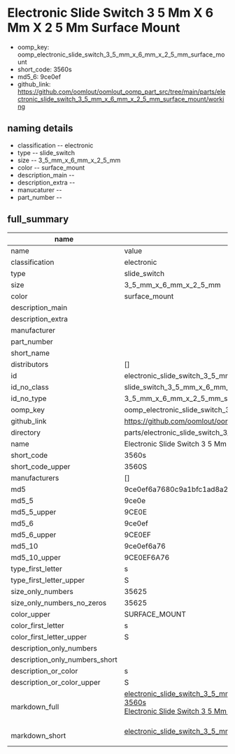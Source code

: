 # Electronic Slide Switch 3 5 Mm X 6 Mm X 2 5 Mm Surface Mount

  
* oomp_key: oomp_electronic_slide_switch_3_5_mm_x_6_mm_x_2_5_mm_surface_mount 
* short_code: 3560s
* md5_6: 9ce0ef  
* github_link: https://github.com/oomlout/oomlout_oomp_part_src/tree/main/parts/electronic_slide_switch_3_5_mm_x_6_mm_x_2_5_mm_surface_mount/working  
## naming details
* classification -- electronic
* type -- slide_switch
* size -- 3_5_mm_x_6_mm_x_2_5_mm
* color -- surface_mount
* description_main -- 
* description_extra -- 
* manucaturer -- 
* part_number -- 





## full_summary
| name | value | 
| --- | --- | 
| name | value | 
| classification | electronic | 
| type | slide_switch | 
| size | 3_5_mm_x_6_mm_x_2_5_mm | 
| color | surface_mount | 
| description_main |  | 
| description_extra |  | 
| manufacturer |  | 
| part_number |  | 
| short_name |  | 
| distributors | [] | 
| id | electronic_slide_switch_3_5_mm_x_6_mm_x_2_5_mm_surface_mount | 
| id_no_class | slide_switch_3_5_mm_x_6_mm_x_2_5_mm_surface_mount | 
| id_no_type | 3_5_mm_x_6_mm_x_2_5_mm_surface_mount | 
| oomp_key | oomp_electronic_slide_switch_3_5_mm_x_6_mm_x_2_5_mm_surface_mount | 
| github_link | https://github.com/oomlout/oomlout_oomp_part_src/tree/main/parts/electronic_slide_switch_3_5_mm_x_6_mm_x_2_5_mm_surface_mount/working | 
| directory | parts/electronic_slide_switch_3_5_mm_x_6_mm_x_2_5_mm_surface_mount | 
| name | Electronic Slide Switch 3 5 Mm X 6 Mm X 2 5 Mm Surface Mount | 
| short_code | 3560s | 
| short_code_upper | 3560S | 
| manufacturers | [] | 
| md5 | 9ce0ef6a7680c9a1bfc1ad8a2c6948c6 | 
| md5_5 | 9ce0e | 
| md5_5_upper | 9CE0E | 
| md5_6 | 9ce0ef | 
| md5_6_upper | 9CE0EF | 
| md5_10 | 9ce0ef6a76 | 
| md5_10_upper | 9CE0EF6A76 | 
| type_first_letter | s | 
| type_first_letter_upper | S | 
| size_only_numbers | 35625 | 
| size_only_numbers_no_zeros | 35625 | 
| color_upper | SURFACE_MOUNT | 
| color_first_letter | s | 
| color_first_letter_upper | S | 
| description_only_numbers |  | 
| description_only_numbers_short |   | 
| description_or_color | s  | 
| description_or_color_upper | S  | 
| markdown_full | [electronic_slide_switch_3_5_mm_x_6_mm_x_2_5_mm_surface_mount](https://github.com/oomlout/oomlout_oomp_part_src/tree/main/parts/electronic_slide_switch_3_5_mm_x_6_mm_x_2_5_mm_surface_mount/working)<br>[3560s](https://github.com/oomlout/oomlout_oomp_part_src/tree/main/parts/electronic_slide_switch_3_5_mm_x_6_mm_x_2_5_mm_surface_mount/working)<br>[Electronic Slide Switch 3 5 Mm X 6 Mm X 2 5 Mm Surface Mount](https://github.com/oomlout/oomlout_oomp_part_src/tree/main/parts/electronic_slide_switch_3_5_mm_x_6_mm_x_2_5_mm_surface_mount/working)<br><br> | 
| markdown_short | [electronic_slide_switch_3_5_mm_x_6_mm_x_2_5_mm_surface_mount](https://github.com/oomlout/oomlout_oomp_part_src/tree/main/parts/electronic_slide_switch_3_5_mm_x_6_mm_x_2_5_mm_surface_mount/working)<br><br> | 
